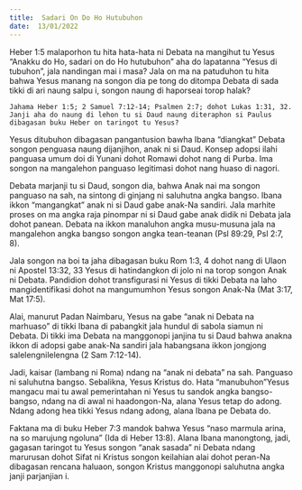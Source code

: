 ```yaml
---
title:  Sadari On Do Ho Hutubuhon
date:  13/01/2022
---
```


Heber 1:5 malaporhon tu hita hata-hata ni Debata na mangihut tu Yesus “Anakku do Ho, sadari on do Ho hutubuhon” aha do lapatanna “Yesus di tubuhon”, jala nandingan mai i masa? Jala on ma na patuduhon tu hita bahwa Yesus manang na songon dia pe tong do ditompa Debata di sada tikki di ari naung salpu i, songon naung di haporseai torop halak?

`Jahama Heber 1:5; 2 Samuel 7:12-14; Psalmen 2:7; dohot Lukas 1:31, 32. Janji aha do naung di lehon tu si Daud naung diteraphon si Paulus dibagasan buku Heber on taringot tu Yesus?`

Yesus ditubuhon dibagasan pangantusion bawha Ibana “diangkat” Debata songon penguasa naung dijanjihon, anak ni si Daud. Konsep adopsi ilahi panguasa  umum doi di Yunani dohot Romawi dohot nang di Purba. Ima songon na mangalehon panguaso legitimasi dohot nang huaso di nagori.

Debata marjanji tu si Daud, songon dia, bahwa Anak nai ma songon panguaso na sah, na sintong di ginjang ni saluhutna angka bangso. Ibana ikkon “mangangkat” anak ni si Daud gabe anak-Na sandiri. Jala marhite proses on ma angka raja pinompar ni si Daud gabe anak didik ni Debata jala dohot panean. Debata na ikkon manaluhon angka musu-musuna jala na mangalehon angka bangso songon angka tean-teanan (Psl 89:29, Psl 2:7, 8).

Jala songon na boi ta jaha dibagasan buku Rom 1:3, 4 dohot nang di Ulaon ni Apostel 13:32, 33 Yesus di hatindangkon di jolo ni na torop songon Anak ni Debata. Pandidion dohot transfigurasi ni Yesus di tikki Debata na laho mangidentifikasi dohot na mangumumhon Yesus songon Anak-Na (Mat 3:17, Mat 17:5).

Alai, manurut Padan Naimbaru, Yesus na gabe “anak ni Debata na marhuaso” di tikki Ibana di pabangkit jala hundul di sabola siamun ni Debata. Di tikki ima Debata na manggonopi janjina tu si Daud bahwa anakna ikkon di adopsi gabe anak-Na sandiri jala habangsana ikkon jongjong salelengnilelengna (2 Sam 7:12-14).

Jadi, kaisar (lambang ni Roma) ndang na “anak ni debata” na sah. Panguaso ni saluhutna bangso. Sebalikna, Yesus Kristus do. Hata “manubuhon”Yesus mangacu mai tu awal pemerintahan ni Yesus tu sandok angka bangso- bangso, ndang na di awal ni haadongon-Na, alana Yesus tetap do adong. Ndang adong hea tikki Yesus ndang adong, alana Ibana pe Debata do.

Faktana ma di buku Heber 7:3 mandok bahwa Yesus “naso marmula arina, na so marujung ngoluna” (Ida di Heber 13:8). Alana Ibana manongtong, jadi, gagasan taringot tu Yesus songon “anak sasada” ni Debata ndang marurusan dohot Sifat ni Kristus songon keilahian alai dohot peran-Na dibagasan rencana haluaon, songon Kristus manggonopi saluhutna angka janji parjanjian i.